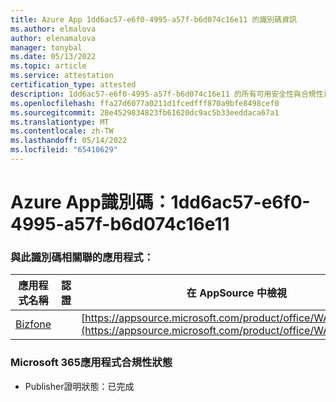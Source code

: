 ```yaml
---
title: Azure App 1dd6ac57-e6f0-4995-a57f-b6d074c16e11 的識別碼資訊
ms.author: elmalova
author: elenamalova
manager: tonybal
ms.date: 05/13/2022
ms.topic: article
ms.service: attestation
certification_type: attested
description: 1dd6ac57-e6f0-4995-a57f-b6d074c16e11 的所有可用安全性與合規性資訊。
ms.openlocfilehash: ffa27d6077a0211d1fcedfff870a9bfe8498cef0
ms.sourcegitcommit: 28e4529834823fb61620dc9ac5b33eeddaca67a1
ms.translationtype: MT
ms.contentlocale: zh-TW
ms.lasthandoff: 05/14/2022
ms.locfileid: "65410629"
---
```

# <a name="azure-app-id-1dd6ac57-e6f0-4995-a57f-b6d074c16e11"></a>Azure App識別碼：1dd6ac57-e6f0-4995-a57f-b6d074c16e11


### <a name="apps-associated-with-this-id"></a>與此識別碼相關聯的應用程式：
| **應用程式名稱** | **認證** | **在 AppSource 中檢視** |
|--------------|---------------|-----------------------|
| [Bizfone](../forward/WA200000874.md) |  | [https://appsource.microsoft.com/product/office/WA200000874](https://appsource.microsoft.com/product/office/WA200000874) |

### <a name="microsoft-365-app-compliance-status"></a>Microsoft 365應用程式合規性狀態
- Publisher證明狀態：已完成
